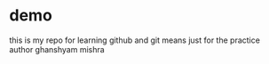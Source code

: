 # demo
this is my repo for learning github and git means just for the practice
<br>
author ghanshyam mishra
